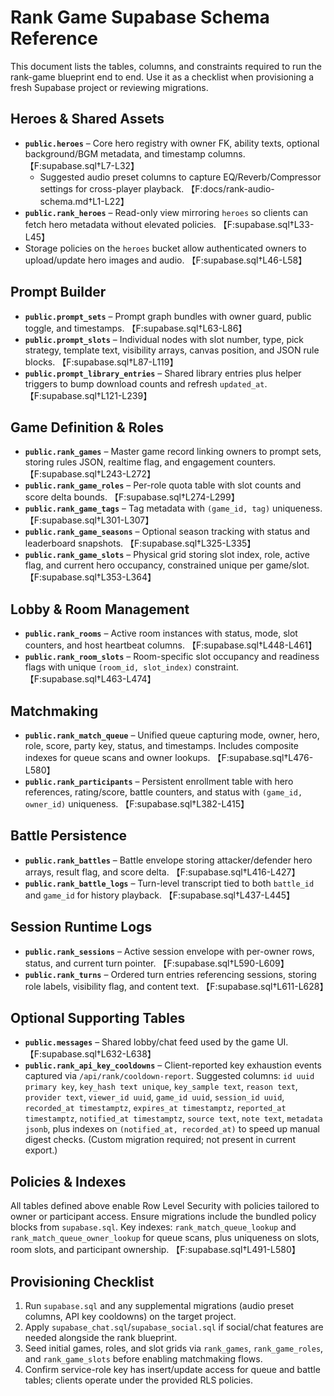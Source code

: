 # Rank Game Supabase Schema Reference

This document lists the tables, columns, and constraints required to run the rank-game blueprint end to end. Use it as a checklist when provisioning a fresh Supabase project or reviewing migrations.

## Heroes & Shared Assets
- **`public.heroes`** – Core hero registry with owner FK, ability texts, optional background/BGM metadata, and timestamp columns. 【F:supabase.sql†L7-L32】
  - Suggested audio preset columns to capture EQ/Reverb/Compressor settings for cross-player playback. 【F:docs/rank-audio-schema.md†L1-L22】
- **`public.rank_heroes`** – Read-only view mirroring `heroes` so clients can fetch hero metadata without elevated policies. 【F:supabase.sql†L33-L45】
- Storage policies on the `heroes` bucket allow authenticated owners to upload/update hero images and audio. 【F:supabase.sql†L46-L58】

## Prompt Builder
- **`public.prompt_sets`** – Prompt graph bundles with owner guard, public toggle, and timestamps. 【F:supabase.sql†L63-L86】
- **`public.prompt_slots`** – Individual nodes with slot number, type, pick strategy, template text, visibility arrays, canvas position, and JSON rule blocks. 【F:supabase.sql†L87-L119】
- **`public.prompt_library_entries`** – Shared library entries plus helper triggers to bump download counts and refresh `updated_at`. 【F:supabase.sql†L121-L239】

## Game Definition & Roles
- **`public.rank_games`** – Master game record linking owners to prompt sets, storing rules JSON, realtime flag, and engagement counters. 【F:supabase.sql†L243-L272】
- **`public.rank_game_roles`** – Per-role quota table with slot counts and score delta bounds. 【F:supabase.sql†L274-L299】
- **`public.rank_game_tags`** – Tag metadata with `(game_id, tag)` uniqueness. 【F:supabase.sql†L301-L307】
- **`public.rank_game_seasons`** – Optional season tracking with status and leaderboard snapshots. 【F:supabase.sql†L325-L335】
- **`public.rank_game_slots`** – Physical grid storing slot index, role, active flag, and current hero occupancy, constrained unique per game/slot. 【F:supabase.sql†L353-L364】

## Lobby & Room Management
- **`public.rank_rooms`** – Active room instances with status, mode, slot counters, and host heartbeat columns. 【F:supabase.sql†L448-L461】
- **`public.rank_room_slots`** – Room-specific slot occupancy and readiness flags with unique `(room_id, slot_index)` constraint. 【F:supabase.sql†L463-L474】

## Matchmaking
- **`public.rank_match_queue`** – Unified queue capturing mode, owner, hero, role, score, party key, status, and timestamps. Includes composite indexes for queue scans and owner lookups. 【F:supabase.sql†L476-L580】
- **`public.rank_participants`** – Persistent enrollment table with hero references, rating/score, battle counters, and status with `(game_id, owner_id)` uniqueness. 【F:supabase.sql†L382-L415】

## Battle Persistence
- **`public.rank_battles`** – Battle envelope storing attacker/defender hero arrays, result flag, and score delta. 【F:supabase.sql†L416-L427】
- **`public.rank_battle_logs`** – Turn-level transcript tied to both `battle_id` and `game_id` for history playback. 【F:supabase.sql†L437-L445】

## Session Runtime Logs
- **`public.rank_sessions`** – Active session envelope with per-owner rows, status, and current turn pointer. 【F:supabase.sql†L590-L609】
- **`public.rank_turns`** – Ordered turn entries referencing sessions, storing role labels, visibility flag, and content text. 【F:supabase.sql†L611-L628】

## Optional Supporting Tables
- **`public.messages`** – Shared lobby/chat feed used by the game UI. 【F:supabase.sql†L632-L638】
- **`public.rank_api_key_cooldowns`** – Client-reported key exhaustion events captured via `/api/rank/cooldown-report`. Suggested columns: `id uuid primary key`, `key_hash text unique`, `key_sample text`, `reason text`, `provider text`, `viewer_id uuid`, `game_id uuid`, `session_id uuid`, `recorded_at timestamptz`, `expires_at timestamptz`, `reported_at timestamptz`, `notified_at timestamptz`, `source text`, `note text`, `metadata jsonb`, plus indexes on `(notified_at, recorded_at)` to speed up manual digest checks. (Custom migration required; not present in current export.)

## Policies & Indexes
All tables defined above enable Row Level Security with policies tailored to owner or participant access. Ensure migrations include the bundled policy blocks from `supabase.sql`. Key indexes: `rank_match_queue_lookup` and `rank_match_queue_owner_lookup` for queue scans, plus uniqueness on slots, room slots, and participant ownership. 【F:supabase.sql†L491-L580】

## Provisioning Checklist
1. Run `supabase.sql` and any supplemental migrations (audio preset columns, API key cooldowns) on the target project.
2. Apply `supabase_chat.sql`/`supabase_social.sql` if social/chat features are needed alongside the rank blueprint.
3. Seed initial games, roles, and slot grids via `rank_games`, `rank_game_roles`, and `rank_game_slots` before enabling matchmaking flows.
4. Confirm service-role key has insert/update access for queue and battle tables; clients operate under the provided RLS policies.
